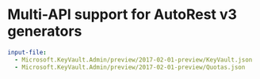 # Multi-API support for AutoRest v3 generators

``` yaml $(enable-multi-api)
input-file:
  - Microsoft.KeyVault.Admin/preview/2017-02-01-preview/KeyVault.json
  - Microsoft.KeyVault.Admin/preview/2017-02-01-preview/Quotas.json
```
